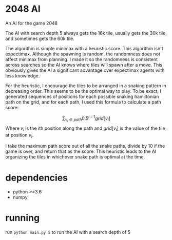 # 2048 AI
An AI for the game 2048  

The AI with search depth 5 always gets the 16k tile, usually gets the 30k tile, and sometimes gets the 60k tile.  

The algorithm is simple minimax with a heuristic score. This algorithm isn't expectimax. Although the spawning is random, the randomness does not affect minimax from planning. I made it so the randomness is consistent across searches so the AI knows where tiles will spawn after a move. This obviously gives the AI a significant advantage over expectimax agents with less knowledge.

For the heuristic, I encourage the tiles to be arranged in a snaking pattern in decreasing order. This seems to be the optimal way to play. To be exact, I generated sequences of positions for each possible snaking hamiltonian path on the grid, and for each path, I used this formula to calculate a path score:  

$$
\sum_{v_i \in path} 0.5^{i-1}grid[v_i]
$$
Where $v_i$ is the $i$th position along the path and $grid[v_i]$ is the value of the tile at position $v_i$.

I take the maximum path score out of all the snake paths, divide by 10 if the game is over, and return that as the score. This heuristic leads to the AI organizing the tiles in whichever snake path is optimal at the time.

# dependencies
* python >=3.6
* numpy

# running
run `python main.py 5` to run the AI with a search depth of 5